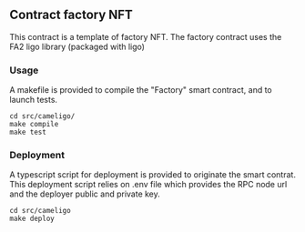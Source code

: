 ## Contract factory NFT

This contract is a template of factory NFT. The factory contract uses the FA2 ligo library (packaged with ligo)

### Usage

A makefile is provided to compile the "Factory" smart contract, and to launch tests.
```
cd src/cameligo/
make compile
make test
```
### Deployment

A typescript script for deployment is provided to originate the smart contrat. This deployment script relies on .env file which provides the RPC node url and the deployer public and private key.

```
cd src/cameligo
make deploy
```
